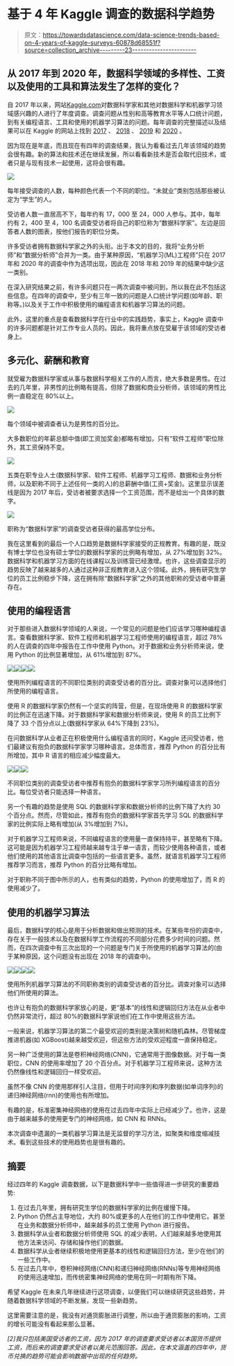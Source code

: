 # 基于 4 年 Kaggle 调查的数据科学趋势

> 原文：<https://towardsdatascience.com/data-science-trends-based-on-4-years-of-kaggle-surveys-60878d68551f?source=collection_archive---------23----------------------->

## 从 2017 年到 2020 年，数据科学领域的多样性、工资以及使用的工具和算法发生了怎样的变化？

自 2017 年以来，网站[Kaggle.com](http://kaggle.com)对数据科学家和其他对数据科学和机器学习领域感兴趣的人进行了年度调查。调查问题从性别和高等教育水平等人口统计问题，到有关编程语言、工具和使用的机器学习算法的问题。每年调查的完整描述以及结果可以在 Kaggle 的网站上找到 [2017](https://www.kaggle.com/kaggle/kaggle-survey-2017) 、 [2018](https://www.kaggle.com/kaggle/kaggle-survey-2018) 、 [2019](https://www.kaggle.com/kaggle-survey-2019) 和 [2020](https://www.kaggle.com/kaggle-survey-2020) 。

因为现在是年底，而且现在有四年的调查结果，我认为看看过去几年该领域的趋势会很有趣。新的算法和技术还在继续发展，所以看看新技术是否会取代旧技术，或者只是与现有技术一起使用，这将会很有趣。

![](img/df2f1c6a716aab47f2a90059dc6101b3.png)

每年接受调查的人数，每种颜色代表一个不同的职位。“未就业”类别包括那些被认定为“学生”的人。

受访者人数一直居高不下，每年约有 17，000 至 24，000 人参与。其中，每年约有 2，400 至 4，100 名调查受访者将自己的职位称为“数据科学家”。左边是回答者人数的图表，按他们报告的职位分类。

许多受访者拥有数据科学家之外的头衔。出于本文的目的，我将“业务分析师”和“数据分析师”合并为一类。由于某种原因，“机器学习(ML)工程师”只在 2017 年和 2020 年的调查中作为选项出现，因此在 2018 年和 2019 年的结果中缺少这一类别。

在深入研究结果之前，有许多问题只在一两次调查中被问到，所以我在此不包括这些信息。在四年的调查中，至少有三年一致的问题是人口统计学问题(如年龄、职称等。)以及关于工作中积极使用的编程语言和机器学习算法的问题。

此外，这里的重点是查看数据科学在行业中的实践趋势，事实上，Kaggle 调查中的许多问题都是针对工作专业人员的。因此，我将重点放在受雇于该领域的受访者身上。

## 多元化、薪酬和教育

就受雇为数据科学家或从事与数据科学相关工作的人而言，绝大多数是男性。在过去的几年里，非男性的比例略有提高，但除了数据和商业分析师，该领域的男性比例一直稳定在 80%以上。

![](img/61f1d0c25c6e1fe52d88c3381d7bcc5f.png)

每个领域中被调查者认为是男性的百分比。

大多数职位的年薪总额中值(即工资加奖金)都略有增加，只有“软件工程师”职位除外，其工资保持不变。

![](img/a5371f2074c712773980e7a53f8e2fc4.png)

五类在职专业人士(数据科学家、软件工程师、机器学习工程师、数据和业务分析师，以及职称不同于上述任何一类的人)的总薪酬中值(工资+奖金)。这里显示误差线是因为 2017 年后，受访者被要求选择一个工资范围，而不是给出一个具体的数字。

![](img/737ff82118912ef9c4783526ad1e294b.png)

职称为“数据科学家”的调查受访者获得的最高学位分布。

我在这里看到的最后一个人口趋势是数据科学家接受的正规教育。有趣的是，既没有博士学位也没有硕士学位的数据科学家的比例略有增加，从 27%增加到 32%。数据科学和机器学习方面的在线课程以及训练营已经激增。也许，这些调查显示的趋势反映了越来越多的人通过这种非正规教育进入这个领域。此外，拥有研究生学位的员工比例稳步下降，这在拥有除“数据科学家”之外的其他职称的受访者中普遍存在。

## 使用的编程语言

对于那些进入数据科学领域的人来说，一个常见的问题是他们应该学习哪种编程语言。查看数据科学家、软件工程师和机器学习工程师使用的编程语言，超过 78%的人在调查的四年中报告在工作中使用 Python。对于数据和业务分析师来说，使用 Python 的比例显著增加，从 61%增加到 87%。

![](img/ff0078ab997d0f4bc9dfbbf98c9dc674.png)![](img/a284194baef042a29fd1f75ff8b6fc46.png)![](img/3c0ca0011a9f7eced0d6148d78b42953.png)![](img/8a52bf5a1b3841e206008baf8ceb4626.png)

使用所列编程语言的不同职位类别的调查受访者的百分比。调查对象可以选择他们所使用的编程语言。

使用 R 的数据科学家仍然有一个坚实的阵营，但是，在现场使用 R 的数据科学家的比例正在迅速下降。对于数据科学家和数据分析师来说，使用 R 的员工比例下降了 33 个百分点以上(数据科学家从 64%下降到 23%)。

在问数据科学从业者正在积极使用什么编程语言的同时，Kaggle 还问受访者，他们最建议有抱负的数据科学家学习哪种语言。总体而言，推荐 Python 的百分比有所增加，其中 R 语言的相应减少幅度最大。

![](img/93b6c27b7068a1ccc16df7bf35899e1d.png)![](img/6d4c2e3d3ac1eddddce42d6dd39dd37b.png)![](img/d4700aa11cdc77c790c4c1d4de778dbe.png)

不同职位类别的调查受访者中推荐有抱负的数据科学家学习所列编程语言的百分比。每位受访者只能选择一种语言。

另一个有趣的趋势是使用 SQL 的数据科学家和数据分析师的比例下降了大约 30 个百分点。然而，尽管如此，推荐有抱负的数据科学家首先学习 SQL 的数据科学家的比例实际上略有增加(从 3%增加到 7%)。

对于机器学习工程师来说，不同编程语言的使用量一直保持持平，甚至略有下降。这可能是因为机器学习工程师越来越专注于单一语言，而较少使用各种语言，或者他们使用的其他语言比调查中包括的一些语言更多。虽然，就语言机器学习工程师推荐学习而言，推荐 Python 的百分比略有增加。

对于职称不同于图中所示的人，也有类似的趋势，Python 的使用增加了，而 R 的使用减少了。

## 使用的机器学习算法

最后，数据科学的核心是用于分析数据和做出预测的技术。在某些年份的调查中，存在关于一般技术以及在数据科学工作流程的不同部分花费多少时间的问题。然而，在四次调查中有三次出现的一个问题是专门关于所使用的机器学习算法的(由于某种原因，这个问题没有出现在 2018 年的调查中)。

![](img/69fc6bb6868f2c681b077320c9a07ebc.png)![](img/2df0426758bf12d968f9f533e495d9b3.png)![](img/4881eb68b9566207810864a91142592d.png)![](img/2ba4857df391aa1b6ab18445ab85b90e.png)

使用所列机器学习算法的不同职称类别的调查受访者的百分比。调查对象可以选择他们所使用的算法。

也许让有抱负的数据科学家放心的是，更“基本”的线性和逻辑回归方法在从业者中仍然非常流行，超过 80%的数据科学家说他们在工作中使用这些方法。

一般来说，机器学习算法的第二个最受欢迎的类别是决策树和随机森林。尽管梯度推进机器(如 XGBoost)越来越受欢迎，但这些方法的受欢迎程度一直保持稳定。

另一种广泛使用的算法是卷积神经网络(CNN)，它通常用于图像数据。对于每一类职位，CNN 的使用率增加了 20 个百分点。对于机器学习工程师来说，这种方法仍然像线性和逻辑回归一样受欢迎。

虽然不像 CNN 的使用那样引人注目，但用于时间序列和序列数据(如单词序列)的递归神经网络(rnn)的使用也有所增加。

有趣的是，标准密集神经网络的使用在过去四年中实际上已经减少了。也许，这是由于越来越多的使用更专门的神经网络，如 CNN 和 RNNs。

本次调查中遗漏的一类机器学习算法是无监督的学习方法，如聚类和维度缩减技术。看到这些技术的使用趋势也是很有趣的。

## 摘要

经过四年的 Kaggle 调查数据，以下是数据科学中一些值得进一步研究的重要趋势:

1.  在过去几年里，拥有研究生学位的数据科学家的比例在缓慢下降。
2.  Python 仍然占主导地位，大约 80%或更多的人在他们的工作中使用它。甚至在业务和数据分析师中，越来越多的员工使用 Python 进行报告。
3.  数据科学从业者和数据分析师使用 SQL 的减少表明，人们越来越多地使用其他方法来访问、存储和操作他们的数据。
4.  数据科学从业者继续积极地使用更基本的线性和逻辑回归方法，至少在他们的一些工作中。
5.  在过去几年中，卷积神经网络(CNN)和递归神经网络(RNNs)等专用神经网络的使用迅速增加，而传统密集神经网络的使用在同一时期有所下降。

希望 Kaggle 在未来几年继续进行这项调查，以便我们可以继续研究这些趋势，并随着数据科学领域的不断发展，发现一些新趋势。

这里需要注意的是，我没有对通货膨胀进行调整，所以由于通货膨胀的影响，工资的增长可能没有看起来那么显著。

*[2]我只包括美国受访者的工资，因为 2017 年的调查要求受访者以本国货币提供工资，而后来的调查要求受访者以美元范围回答。因此，在本文涵盖的四年中，货币兑换的趋势可能会影响数据中出现的任何趋势。*
